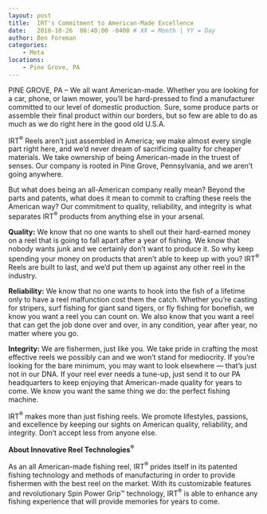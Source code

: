 ```yaml
---
layout: post
title:  IRT's Commitment to American-Made Excellence
date:   2018-10-26  08:40:00 -0400 # XX = Month | YY = Day
author: Ben Foreman
categories: 
    - Meta
locations:
    - Pine Grove, PA
---
```

 
PINE GROVE, PA – We all want American-made. Whether you are looking for a car, phone, or lawn mower, you’ll be hard-pressed to find a manufacturer committed to our level of domestic production. Sure, some produce parts or assemble their final product within our borders, but so few are able to do as much as we do right here in the good old U.S.A.

IRT<sup>®</sup> Reels aren’t just assembled in America; we make almost every single part right here, and we’d never dream of sacrificing quality for cheaper materials. We take ownership of being American-made in the truest of senses. Our company is rooted in Pine Grove, Pennsylvania, and we aren’t going anywhere.
 
But what does being an all-American company really mean? Beyond the parts and patents, what does it mean to commit to crafting these reels the American way? Our commitment to quality, reliability, and integrity is what separates IRT<sup>®</sup> products from anything else in your arsenal.
 
<b>Quality:</b> We know that no one wants to shell out their hard-earned money on a reel that is going to fall apart after a year of fishing. We know that nobody wants junk and we certainly don’t want to produce it. So why keep spending your money on products that aren’t able to keep up with you? IRT<sup>®</sup> Reels are built to last, and we’d put them up against any other reel in the industry.
 
<b>Reliability:</b> We know that no one wants to hook into the fish of a lifetime only to have a reel malfunction cost them the catch. Whether you’re casting for stripers, surf fishing for giant sand tigers, or fly fishing for bonefish, we know you want a reel you can count on. We also know that you want a reel that can get the job done over and over, in any condition, year after year, no matter where you go.
 
<b>Integrity:</b> We are fishermen, just like you. We take pride in crafting the most effective reels we possibly can and we won’t stand for mediocrity. If you’re looking for the bare minimum, you may want to look elsewhere — that’s just not in our DNA. If your reel ever needs a tune-up, just send it to our PA headquarters to keep enjoying that American-made quality for years to come. We know you want the same thing we do: the perfect fishing machine.
 
IRT<sup>®</sup> makes more than just fishing reels. We promote lifestyles, passions, and excellence by keeping our sights on American quality, reliability, and integrity. Don’t accept less from anyone else.

 
**About Innovative Reel Technologies<sup>®</sup>**

As an all American-made fishing reel, IRT<sup>®</sup> prides itself in its patented fishing technology and methods of manufacturing in order to provide fishermen with the best reel on the market. With its customizable features and revolutionary Spin Power Grip™ technology, IRT<sup>®</sup> is able to enhance any fishing experience that will provide memories for years to come.